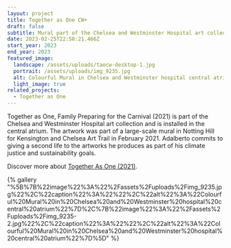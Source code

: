 ```yaml
---
layout: project
title: Together as One CW+
draft: false
subtitle: Mural part of the Chelsea and Westminster Hospital art collection
date: 2023-02-25T22:58:21.466Z
start_year: 2023
end_year: 2023
featured_image:
  landscape: /assets/uploads/taocw-desktop-1.jpg
  portrait: /assets/uploads/img_9235.jpg
  alt: Colourful Mural in Chelsea and Westminster hospital central atrium
  light_image: true
related_projects:
  - Together as One
---
```

Together as One, Family Preparing for the Carnival (2021) is part of the Chelsea and Westminster Hospital art collection and is installed in the central atrium. The artwork was part of a large-scale mural in Notting Hill for Kensington and Chelsea Art Trail in February 2021.  Adalberto commits to giving a second life to the artworks he produces as part of his climate justice and sustainability goals.

Discover more about [Together As One (2021)](https://adalbertolonardi.com/projects/together-as-one/).

{% gallery "%5B%7B%22image%22%3A%22%2Fassets%2Fuploads%2Fimg_9235.jpg%22%2C%22caption%22%3A%22%22%2C%22alt%22%3A%22Colourful%20Mural%20in%20Chelsea%20and%20Westminster%20hospital%20central%20atrium%22%7D%2C%7B%22image%22%3A%22%2Fassets%2Fuploads%2Fimg_9235-2.jpg%22%2C%22caption%22%3A%22%22%2C%22alt%22%3A%22Colourful%20Mural%20in%20Chelsea%20and%20Westminster%20hospital%20central%20atrium%22%7D%5D" %}